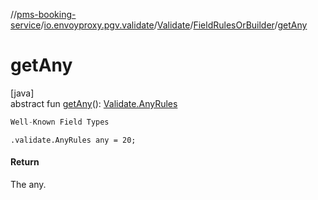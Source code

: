//[pms-booking-service](../../../../index.md)/[io.envoyproxy.pgv.validate](../../index.md)/[Validate](../index.md)/[FieldRulesOrBuilder](index.md)/[getAny](get-any.md)

# getAny

[java]\
abstract fun [getAny](get-any.md)(): [Validate.AnyRules](../-any-rules/index.md)

```kotlin
Well-Known Field Types

```
`.validate.AnyRules any = 20;`

#### Return

The any.